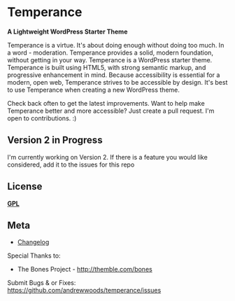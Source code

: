 # Temperance
__A Lightweight WordPress Starter Theme__

Temperance is a virtue. It's about doing enough without doing too much. In a
word - moderation. Temperance provides a solid, modern foundation, without
getting in your way. Temperance is a WordPress starter theme.  Temperance is
built using HTML5, with strong semantic markup, and progressive enhancement in
mind. Because accessibility is essential for a modern, open web, Temperance
strives to be accessible by design. It's best to use Temperance when creating
a new WordPress theme.

Check back often to get the latest improvements. Want to help make Temperance
better and more accessible? Just create a pull request. I'm open to
contributions. :)

## Version 2 in Progress

I'm currently working on Version 2. If there is a feature you would like
considered, add it to the issues for this repo 


## License
__[GPL](http://opensource.org/licenses/GPL-3.0)__


## Meta
* [Changelog](../../blob/master/CHANGELOG.md)

Special Thanks to:
* The Bones Project - http://themble.com/bones

Submit Bugs & or Fixes:
https://github.com/andrewwoods/temperance/issues

